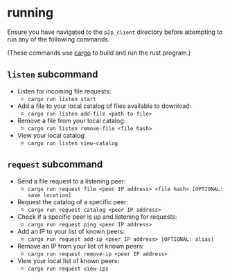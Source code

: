 # running

Ensure you have navigated to the `p2p_client` directory before attempting to run any of the following commands.

(These commands use [cargo](https://doc.rust-lang.org/book/ch01-03-hello-cargo.html#building-and-running-a-cargo-project) to build and run the rust program.)
## `listen` subcommand
  - Listen for incoming file requests:
    - `cargo run listen start`
  - Add a file to your local catalog of files available to download:
    - `cargo run listen add-file <path to file>`
  - Remove a file from your local catalog:
    - `cargo run listen remove-file <file hash>`
  - View your local catalog:
    - `cargo run listen view-catalog`
## `request` subcommand
  - Send a file request to a listening peer:
    - `cargo run request file <peer IP address> <file hash> [OPTIONAL: save location]`
  - Request the catalog of a specific peer:
    - `cargo run request catalog <peer IP address>`
  - Check if a specific peer is up and listening for requests:
    - `cargo run request ping <peer IP address>`
  - Add an IP to your list of known peers:
    - `cargo run request add-ip <peer IP address> [OPTIONAL: alias]`
  - Remove an IP from your list of known peers:
    - `cargo run request remove-ip <peer IP address>`
  - View your local list of known peers:
    - `cargo run request view-ips`
